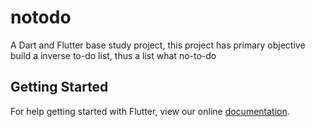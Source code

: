 # notodo

A Dart and Flutter base study project, this project has primary objective build a inverse to-do list, thus a list what no-to-do

## Getting Started

For help getting started with Flutter, view our online
[documentation](https://flutter.io/).
